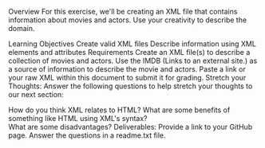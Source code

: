 Overview 
For this exercise, we'll be creating an XML file that contains information about movies and actors.  Use your creativity to describe the domain.   

Learning Objectives 
Create valid XML files 
Describe information using XML elements and attributes 
Requirements
Create an XML file(s) to describe a collection of movies and actors. Use the IMDB (Links to an external site.) as a source of information to describe the movie and actors. 
Paste a link or your raw XML within this document to submit it for grading. 
Stretch your Thoughts: Answer the following questions to help stretch your thoughts to our next section: 

How do you think XML relates to HTML? 
What are some benefits of something like HTML using XML's syntax?  
What are some disadvantages? 
Deliverables:
Provide a link to your GitHub page. Answer the questions in a readme.txt file. 